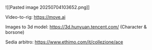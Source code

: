 ![[Pasted image 20250704103652.png]]

Video-to-rig: https://move.ai

Images to 3d model: https://3d.hunyuan.tencent.com/ (Character & borsone)

Sedia arbitro: https://www.ethimo.com/it/collezione/ace


